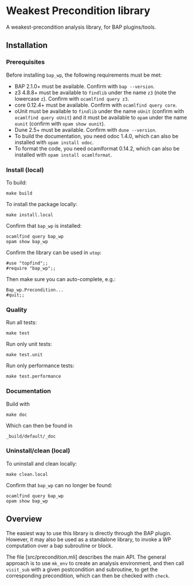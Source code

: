 # Weakest Precondition library

A weakest-precondition analysis library, for BAP plugins/tools.


## Installation

### Prerequisites

Before installing `bap_wp`, the following requirements must be met:

* BAP 2.1.0+ must be available. Confirm with `bap --version`.
* z3 4.8.8+ must be available to `findlib` under the name `z3`
  (note the lowercase `z`). Confirm with `ocamlfind query z3`.
* core 0.12.4+ must be available. Confirm with `ocamlfind query core`.
* oUnit must be available to `findlib` under the name `oUnit`
  (confirm with `ocamlfind query oUnit`) and it must be available
  to `opam` under the name `ounit` (confirm with `opam show ounit`).
* Dune 2.5+ must be available. Confirm with `dune --version`.
* To build the documentation, you need odoc 1.4.0, which can also be
  installed with `opam install odoc`.
* To format the code, you need ocamlformat 0.14.2, which can also be
  installed with `opam install ocamlformat`.


### Install (local)

To build:

    make build

To install the package locally:

    make install.local

Confirm that `bap_wp` is installed:

    ocamlfind query bap_wp
    opam show bap_wp

Confirm the library can be used in `utop`:

    #use "topfind";;
    #require "bap_wp";;

Then make sure you can auto-complete, e.g.:

    Bap_wp.Precondition...
    #quit;;


### Quality

Run all tests:

    make test

Run only unit tests:

    make test.unit

Run only performance tests:

    make test.performance

### Documentation

Build with

    make doc

Which can then be found in

    _build/default/_doc

### Uninstall/clean (local)

To uninstall and clean locally:

    make clean.local

Confirm that `bap_wp` can no longer be found:

    ocamlfind query bap_wp
    opam show bap_wp


## Overview

The easiest way to use this library is directly through the BAP
plugin. However, it may also be used as a standalone library, to
invoke a WP computation over a bap subroutine or block.

The file [src/precondition.mli] describes the main API. The general
approach is to use `mk_env` to create an analysis environment, and then call
`visit_sub` with a given postcondition and subroutine, to get the
corresponding precondition, which can then be checked with `check`.
